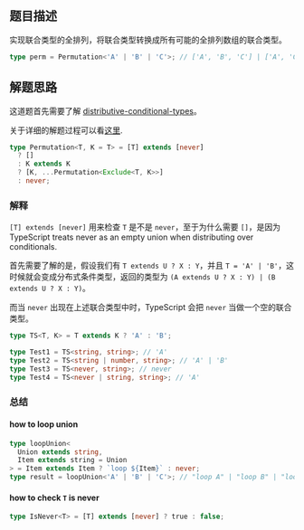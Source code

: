 ## 题目描述

实现联合类型的全排列，将联合类型转换成所有可能的全排列数组的联合类型。

```typescript
type perm = Permutation<'A' | 'B' | 'C'>; // ['A', 'B', 'C'] | ['A', 'C', 'B'] | ['B', 'A', 'C'] | ['B', 'C', 'A'] | ['C', 'A', 'B'] | ['C', 'B', 'A']
```

## 解题思路

这道题首先需要了解 [distributive-conditional-types](https://www.typescriptlang.org/docs/handbook/2/conditional-types.html#distributive-conditional-types)。

关于详细的解题过程可以看[这里](https://github.com/type-challenges/type-challenges/issues/614).

```ts
type Permutation<T, K = T> = [T] extends [never]
  ? []
  : K extends K
  ? [K, ...Permutation<Exclude<T, K>>]
  : never;
```

### 解释

`[T] extends [never]` 用来检查 `T` 是不是 `never`，至于为什么需要 `[]`，是因为 TypeScript treats never as an empty union when distributing over conditionals.

首先需要了解的是，假设我们有 `T extends U ? X : Y`，并且 `T = 'A' | 'B'`，这时候就会变成分布式条件类型，返回的类型为 `(A extends U ? X : Y) | (B extends U ? X : Y)`。

而当 `never` 出现在上述联合类型中时，TypeScript 会把 `never` 当做一个空的联合类型。

```ts
type TS<T, K> = T extends K ? 'A' : 'B';

type Test1 = TS<string, string>; // 'A'
type Test2 = TS<string | number, string>; // 'A' | 'B'
type Test3 = TS<never, string>; // never
type Test4 = TS<never | string, string>; // 'A'
```

### 总结

#### how to loop union

```ts
type loopUnion<
  Union extends string,
  Item extends string = Union
> = Item extends Item ? `loop ${Item}` : never;
type result = loopUnion<'A' | 'B' | 'C'>; // "loop A" | "loop B" | "loop C"
```

#### how to check `T` is never

```ts
type IsNever<T> = [T] extends [never] ? true : false;
```
